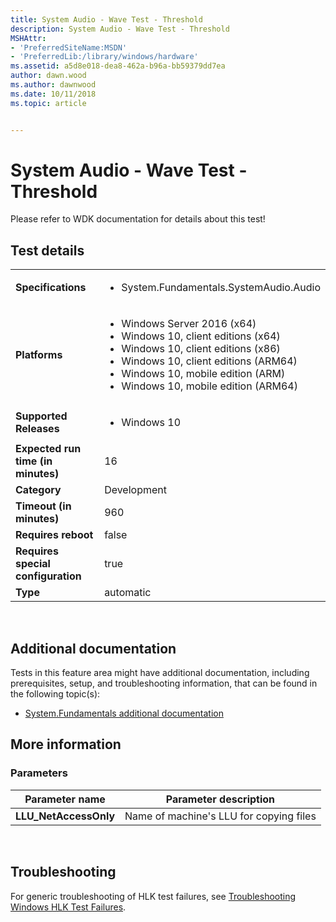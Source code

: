 ```yaml
---
title: System Audio - Wave Test - Threshold
description: System Audio - Wave Test - Threshold
MSHAttr:
- 'PreferredSiteName:MSDN'
- 'PreferredLib:/library/windows/hardware'
ms.assetid: a5d8e018-dea8-462a-b96a-bb59379dd7ea
author: dawn.wood
ms.author: dawnwood
ms.date: 10/11/2018
ms.topic: article


---
```


# <span id="p_hlk_test.adb7b83a-87e2-4d49-aa04-bcd9379bed5b"></span>System Audio - Wave Test - Threshold


Please refer to WDK documentation for details about this test!

## Test details
|||
|---|---|
| **Specifications**  | <ul><li>System.Fundamentals.SystemAudio.Audio</li></ul> |  
| **Platforms**   | <ul><li>Windows Server 2016 (x64)</li><li>Windows 10, client editions (x64)</li><li>Windows 10, client editions (x86)</li><li>Windows 10, client editions (ARM64)</li><li>Windows 10, mobile edition (ARM)</li><li>Windows 10, mobile edition (ARM64)</li></ul> |
| **Supported Releases** | <ul><li>Windows 10</li></ul> |
|**Expected run time (in minutes)**| 16 |
|**Category**| Development |
|**Timeout (in minutes)**| 960 |
|**Requires reboot**| false |
|**Requires special configuration**| true |
|**Type**| automatic |

 

## <span id="Additional_documentation"></span><span id="additional_documentation"></span><span id="ADDITIONAL_DOCUMENTATION"></span>Additional documentation


Tests in this feature area might have additional documentation, including prerequisites, setup, and troubleshooting information, that can be found in the following topic(s):

-   [System.Fundamentals additional documentation](system-fundamentals-additional-documentation.md)

## <span id="More_information"></span><span id="more_information"></span><span id="MORE_INFORMATION"></span>More information


### <span id="Parameters"></span><span id="parameters"></span><span id="PARAMETERS"></span>Parameters

| Parameter name         | Parameter description                   |
|------------------------|-----------------------------------------|
| **LLU\_NetAccessOnly** | Name of machine's LLU for copying files |

 

## <span id="Troubleshooting"></span><span id="troubleshooting"></span><span id="TROUBLESHOOTING"></span>Troubleshooting


For generic troubleshooting of HLK test failures, see [Troubleshooting Windows HLK Test Failures](..\user\troubleshooting-windows-hlk-test-failures.md).

 

 






